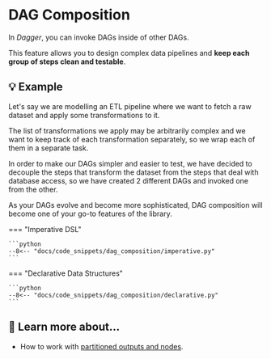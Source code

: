 # DAG Composition

In _Dagger_, you can invoke DAGs inside of other DAGs.

This feature allows you to design complex data pipelines and __keep each group of steps clean and testable__.


## 💡 Example

Let's say we are modelling an ETL pipeline where we want to fetch a raw dataset and apply some transformations to it.

The list of transformations we apply may be arbitrarily complex and we want to keep track of each transformation separately, so we wrap each of them in a separate task.

In order to make our DAGs simpler and easier to test, we have decided to decouple the steps that transform the dataset from the steps that deal with database access, so we have created 2 different DAGs and invoked one from the other.

As your DAGs evolve and become more sophisticated, DAG composition will become one of your go-to features of the library.


=== "Imperative DSL"

    ```python
    --8<-- "docs/code_snippets/dag_composition/imperative.py"
    ```

=== "Declarative Data Structures"

    ```python
    --8<-- "docs/code_snippets/dag_composition/declarative.py"
    ```




## 🧠 Learn more about...

- How to work with [partitioned outputs and nodes](partitioning.md).
